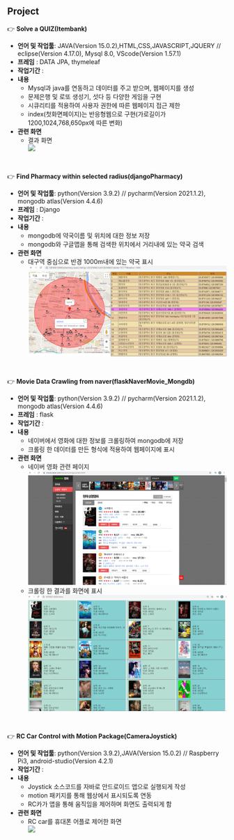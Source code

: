 
## Project

:point_right: **Solve a QUIZ(Itembank)**  
- **언어 및 작업툴**: JAVA(Version 15.0.2),HTML,CSS,JAVASCRIPT,JQUERY // eclipse(Version 4.17.0), Mysql 8.0, VScode(Version 1.57.1) 
- **프레임** : DATA JPA, thymeleaf
- **작업기간** :   
- **내용**
  - Mysql과 java를 연동하고 데이터를 주고 받으며, 웹페이지를 생성
  - 문제은행 및 로또 생성기, 섯다 등 다양한 게임을 구현
  - 시큐리티를 적용하여 사용자 권한에 따른 웹페이지 접근 제한 
  - index(첫화면페이지)는 반응형웹으로 구현(가로길이가 1200,1024,768,650px에 따른 변화)
- **관련 화면**
  - 결과 화면    
![](/Item_Bank.gif)
<br>

:point_right: **Find Pharmacy within selected radius(djangoPharmacy)**  
- **언어 및 작업툴**: python(Version 3.9.2) // pycharm(Version 2021.1.2), mongodb atlas(Version 4.4.6)
- **프레임** : Django 
- **작업기간** :
- **내용**
  - mongodb에 약국이름 및 위치에 대한 정보 저장
  - mongodb와 구글맵을 통해 검색한 위치에서 거리내에 있는 약국 검색
- **관련 화면**
  - 대구역 중심으로 반경 1000m내에 있는 약국 표시
![](/pharmacy.png)   
<br>

:point_right: **Movie Data Crawling from naver(flaskNaverMovie_Mongdb)**
- **언어 및 작업툴**: python(Version 3.9.2) // pycharm(Version 2021.1.2), mongodb atlas(Version 4.4.6)
- **프레임** : flask 
- **작업기간** :
- **내용**
  - 네이버에서 영화에 대한 정보를 크롤링하여 mongodb에 저장
  - 크롤링 한 데이터를 만든 형식에 적용하여 웹페이지에 표시
- **관련 화면**
  - 네이버 영화 관련 페이지
![](/movie2.png)
  - 크롤링 한 결과를 화면에 표시
![](/movie3.png)

<br>

:point_right: **RC Car Control with Motion Package(CameraJoystick)**
- **언어 및 작업툴**: python(Version 3.9.2),JAVA(Version 15.0.2) // Raspberry Pi3, android-studio(Version 4.2.1)
- **작업기간** :
- **내용**
  - Joystick 소스코드를 자바로 안드로이드 앱으로 실행되게 작성
  - motion 패키지를 통해 웹상에서 표시되도록 연동
  - RC카가 앱을 통해 움직임을 제어하며 화면도 출력되게 함
- **관련 화면**
  - RC car를 휴대폰 어플로 제어한 화면 <br>
![](/rc.gif) 
